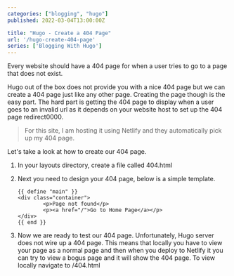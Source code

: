 ```yaml
---
categories: ["blogging", "hugo"]
published: 2022-03-04T13:00:00Z

title: "Hugo - Create a 404 Page"
url: '/hugo-create-404-page'
series: ['Blogging With Hugo']
---
```


Every website should have a 404 page for when a user tries to go to a page that does not exist.

Hugo out of the box does not provide you with a nice 404 page but we can create a 404 page just like any other page.  Creating the page though is the easy part.  The hard part is getting the 404 page to display when a user goes to an invalid url as it depends on your website host to set up the 404 page redirect0000.

> For this site, I am hosting it using Netlify and they automatically pick up my 404 page.

Let's take a look at how to create our 404 page.

<!--more-->

1. In your layouts directory, create a file called 404.html
1. Next you need to design your 404 page, below is a simple template.

    ```go-html-template
    {{ define "main" }}
    <div class="container">
            <p>Page not found</p>
            <p><a href="/">Go to Home Page</a></p>
    </div>
    {{ end }}
    ```

1. Now we are ready to test our 404 page.  Unfortunately, Hugo server does not wire up a 404 page.  This means that locally you have to view your page as a normal page and then when you deploy to Netlify it you can try to view a bogus page and it will show the 404 page.  To view locally navigate to /404.html
